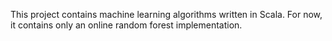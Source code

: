 This project contains machine learning algorithms written in Scala. 
For now, it contains only an online random forest implementation.